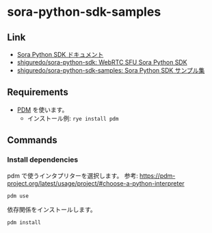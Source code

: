 # sora-python-sdk-samples

## Link

- [Sora Python SDK ドキュメント](https://sora-python-sdk.shiguredo.jp/)
- [shiguredo/sora-python-sdk: WebRTC SFU Sora Python SDK](https://github.com/shiguredo/sora-python-sdk)
- [shiguredo/sora-python-sdk-samples: Sora Python SDK サンプル集](https://github.com/shiguredo/sora-python-sdk-samples)


## Requirements

- [PDM](https://pdm-project.org/latest/) を使います。
    - インストール例: `rye install pdm`

## Commands

### Install dependencies

pdm で使うインタプリターを選択します。
参考: https://pdm-project.org/latest/usage/project/#choose-a-python-interpreter
```bash
pdm use
```

依存関係をインストールします。

```bash
pdm install
```
